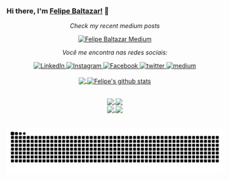 ### Hi there, I'm [Felipe Baltazar!](https://twitter.com/FelippeBaltazar) 👋


 


<div align="center">

  <i>Check my recent medium posts</i>

  [![Felipe Baltazar Medium](https://github-readme-medium.vercel.app/?username=felipedasilvabaltazar&&limit=2)](https://medium.com/@felipedasilvabaltazar)

  <i>Você me encontra nas redes sociais:</i>
  <br>

  <!--Linkedin-->
  <a href="https://www.linkedin.com/in/felipe-baltazar" target="_blank">
	<img src="https://img.shields.io/badge/LinkedIn-%230077B5.svg?&style=flat-square&logo=linkedin&logoColor=white" alt="LinkedIn">
  </a>
	
  <!--Instagram-->
  <a href="https://www.instagram.com/felipebaltazar" target="_blank">
	<img src="https://img.shields.io/badge/Instagram-%23E4405F.svg?&style=flat-square&logo=instagram&logoColor=white" alt="Instagram">
  </a>

  <!--Facebook-->
  <a href="https://www.facebook.com/felipe.dasilvabaltazar" target="_blank">
	<img src="https://img.shields.io/badge/Facebook-%231877F2.svg?&style=flat-square&logo=facebook&logoColor=white" alt="Facebook">
  </a>

  <!--Twitter-->
  <a href="https://twitter.com/FelippeBaltazar" target="_blank">
	<img src="https://img.shields.io/badge/twitter-blue?&style=flat-square&logo=twitter&logoColor=white" alt="twitter">
  </a>

  <!--Medium-->
  <a href="https://medium.com/@felipedasilvabaltazar" target="_blank">
	<img src="https://img.shields.io/badge/medium-black?&style=flat-square&logo=medium&logoColor=white" alt="medium">
  </a>
</div>

<br/>

<div align="center">
  <!--Top Languages-->
  <a href="https://github.com/felipebaltazar/Xamarin.Forms.NeoControls">
    <img height="180em" align="center" src="https://github-readme-stats.anuraghazra1.vercel.app/api/top-langs/?username=felipebaltazar&hide=Batchfile&layout=compact&theme=dracula" />
  </a>

  <!--Stats-->
  <a href="https://github.com/felipebaltazar/Xamarin.Forms.NeoControls">
    <img height="180em" align="center" src="https://github-readme-stats.anuraghazra1.vercel.app/api?username=felipebaltazar&show_icons=true&line_height=27&theme=dracula" alt="Felipe's github stats" />
  </a>
</div>


  ##


<div align="center">
  <!--Skia Xaml-->
  <a href="https://github.com/felipebaltazar/SkiaSharp.Forms.Xaml">
    <img align="center" width="406em" src="https://github-readme-stats.anuraghazra1.vercel.app/api/pin/?username=felipebaltazar&repo=SkiaSharp.Forms.Xaml&theme=dracula" />
  </a>    

  <!--Neo Controls-->
  <a href="https://github.com/felipebaltazar/Xamarin.Forms.NeoControls">
    <img align="center" width="406em" src="https://github-readme-stats.anuraghazra1.vercel.app/api/pin/?username=felipebaltazar&repo=Xamarin.Forms.NeoControls&theme=dracula" />
  </a>
</div>

<div align="center">
  <!--Xartic-->
  <a href="https://github.com/felipebaltazar/Xartic">
    <img align="center" width="406em" src="https://github-readme-stats.anuraghazra1.vercel.app/api/pin/?username=felipebaltazar&repo=Xartic&theme=dracula" />
  </a>    

  <!--FeatureFlag.Management-->
  <a href="https://github.com/felipebaltazar/FeatureFlag.Management">
    <img align="center" width="406em" src="https://github-readme-stats.anuraghazra1.vercel.app/api/pin/?username=felipebaltazar&repo=FeatureFlag.Management&theme=dracula" />
  </a>
</div>


<br />
<br />

<div align="center">
	<picture>
	  <source media="(prefers-color-scheme: dark)" srcset="https://raw.githubusercontent.com/felipebaltazar/felipebaltazar/output/github-contribution-grid-snake-dark.svg">
	  <source media="(prefers-color-scheme: light)" srcset="https://raw.githubusercontent.com/felipebaltazar/felipebaltazar/output/github-contribution-grid-snake.svg">
	  <img alt="github contribution grid snake animation" src="https://raw.githubusercontent.com/felipebaltazar/felipebaltazar/output/github-contribution-grid-snake.svg">
	</picture>
</div>
